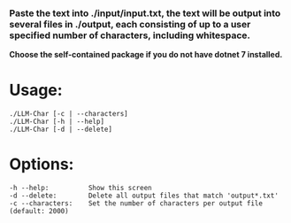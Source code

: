 ### Paste the text into ./input/input.txt, the text will be output into several files in ./output, each consisting of up to a user specified number of characters, including whitespace.

**Choose the self-contained package if you do not have dotnet 7 installed.**

# Usage:
    ./LLM-Char [-c | --characters]
    ./LLM-Char [-h | --help]
    ./LLM-Char [-d | --delete]
    
# Options:
    -h --help:          Show this screen
    -d --delete:        Delete all output files that match 'output*.txt'
    -c --characters:    Set the number of characters per output file (default: 2000)
